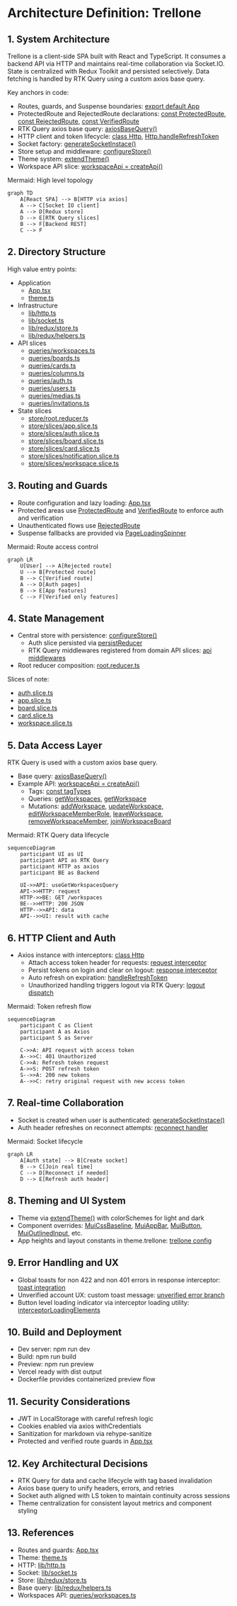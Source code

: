 # Architecture Definition: Trellone

## 1. System Architecture

Trellone is a client-side SPA built with React and TypeScript. It consumes a backend API via HTTP and maintains real-time collaboration via Socket.IO. State is centralized with Redux Toolkit and persisted selectively. Data fetching is handled by RTK Query using a custom axios base query.

Key anchors in code:

- Routes, guards, and Suspense boundaries: [export default App](src/App.tsx:230)
- ProtectedRoute and RejectedRoute declarations: [const ProtectedRoute](src/App.tsx:39), [const RejectedRoute](src/App.tsx:43), [const VerifiedRoute](src/App.tsx:59)
- RTK Query axios base query: [axiosBaseQuery()](src/lib/redux/helpers.ts:5)
- HTTP client and token lifecycle: [class Http](src/lib/http.ts:24), [Http.handleRefreshToken](src/lib/http.ts:131)
- Socket factory: [generateSocketInstace()](src/lib/socket.ts:4)
- Store setup and middleware: [configureStore()](src/lib/redux/store.ts:34)
- Theme system: [extendTheme()](src/theme.ts:46)
- Workspace API slice: [workspaceApi = createApi()](src/queries/workspaces.ts:23)

Mermaid: High level topology

```mermaid
graph TD
    A[React SPA] --> B[HTTP via axios]
    A --> C[Socket IO client]
    A --> D[Redux store]
    D --> E[RTK Query slices]
    B --> F[Backend REST]
    C --> F
```

## 2. Directory Structure

High value entry points:

- Application
  - [App.tsx](src/App.tsx)
  - [theme.ts](src/theme.ts)
- Infrastructure
  - [lib/http.ts](src/lib/http.ts)
  - [lib/socket.ts](src/lib/socket.ts)
  - [lib/redux/store.ts](src/lib/redux/store.ts)
  - [lib/redux/helpers.ts](src/lib/redux/helpers.ts)
- API slices
  - [queries/workspaces.ts](src/queries/workspaces.ts)
  - [queries/boards.ts](src/queries/boards.ts)
  - [queries/cards.ts](src/queries/cards.ts)
  - [queries/columns.ts](src/queries/columns.ts)
  - [queries/auth.ts](src/queries/auth.ts)
  - [queries/users.ts](src/queries/users.ts)
  - [queries/medias.ts](src/queries/medias.ts)
  - [queries/invitations.ts](src/queries/invitations.ts)
- State slices
  - [store/root.reducer.ts](src/store/root.reducer.ts)
  - [store/slices/app.slice.ts](src/store/slices/app.slice.ts)
  - [store/slices/auth.slice.ts](src/store/slices/auth.slice.ts)
  - [store/slices/board.slice.ts](src/store/slices/board.slice.ts)
  - [store/slices/card.slice.ts](src/store/slices/card.slice.ts)
  - [store/slices/notification.slice.ts](src/store/slices/notification.slice.ts)
  - [store/slices/workspace.slice.ts](src/store/slices/workspace.slice.ts)

## 3. Routing and Guards

- Route configuration and lazy loading: [App.tsx](src/App.tsx)
- Protected areas use [ProtectedRoute](src/App.tsx:39) and [VerifiedRoute](src/App.tsx:59) to enforce auth and verification
- Unauthenticated flows use [RejectedRoute](src/App.tsx:43)
- Suspense fallbacks are provided via [PageLoadingSpinner](src/components/Loading/PageLoadingSpinner/PageLoadingSpinner.tsx:1)

Mermaid: Route access control

```mermaid
graph LR
    U[User] --> A[Rejected route]
    U --> B[Protected route]
    B --> C[Verified route]
    A --> D[Auth pages]
    B --> E[App features]
    C --> F[Verified only features]
```

## 4. State Management

- Central store with persistence: [configureStore()](src/lib/redux/store.ts:34)
  - Auth slice persisted via [persistReducer](src/lib/redux/store.ts:21)
  - RTK Query middlewares registered from domain API slices: [api middlewares](src/lib/redux/store.ts:23)
- Root reducer composition: [root.reducer.ts](src/store/root.reducer.ts)

Slices of note:

- [auth.slice.ts](src/store/slices/auth.slice.ts)
- [app.slice.ts](src/store/slices/app.slice.ts)
- [board.slice.ts](src/store/slices/board.slice.ts)
- [card.slice.ts](src/store/slices/card.slice.ts)
- [workspace.slice.ts](src/store/slices/workspace.slice.ts)

## 5. Data Access Layer

RTK Query is used with a custom axios base query.

- Base query: [axiosBaseQuery()](src/lib/redux/helpers.ts:5)
- Example API: [workspaceApi = createApi()](src/queries/workspaces.ts:23)
  - Tags: [const tagTypes](src/queries/workspaces.ts:21)
  - Queries: [getWorkspaces](src/queries/workspaces.ts:41), [getWorkspace](src/queries/workspaces.ts:52)
  - Mutations: [addWorkspace](src/queries/workspaces.ts:28), [updateWorkspace](src/queries/workspaces.ts:57), [editWorkspaceMemberRole](src/queries/workspaces.ts:65), [leaveWorkspace](src/queries/workspaces.ts:77), [removeWorkspaceMember](src/queries/workspaces.ts:85), [joinWorkspaceBoard](src/queries/workspaces.ts:140)

Mermaid: RTK Query data lifecycle

```mermaid
sequenceDiagram
    participant UI as UI
    participant API as RTK Query
    participant HTTP as axios
    participant BE as Backend

    UI->>API: useGetWorkspacesQuery
    API->>HTTP: request
    HTTP->>BE: GET /workspaces
    BE-->>HTTP: 200 JSON
    HTTP-->>API: data
    API-->>UI: result with cache
```

## 6. HTTP Client and Auth

- Axios instance with interceptors: [class Http](src/lib/http.ts:24)
  - Attach access token header for requests: [request interceptor](src/lib/http.ts:41)
  - Persist tokens on login and clear on logout: [response interceptor](src/lib/http.ts:59)
  - Auto refresh on expiration: [handleRefreshToken](src/lib/http.ts:131)
  - Unauthorized handling triggers logout via RTK Query: [logout dispatch](src/lib/http.ts:123)

Mermaid: Token refresh flow

```mermaid
sequenceDiagram
    participant C as Client
    participant A as Axios
    participant S as Server

    C->>A: API request with access token
    A-->>C: 401 Unauthorized
    C->>A: Refresh token request
    A->>S: POST refresh token
    S-->>A: 200 new tokens
    A-->>C: retry original request with new access token
```

## 7. Real-time Collaboration

- Socket is created when user is authenticated: [generateSocketInstace()](src/lib/socket.ts:4)
- Auth header refreshes on reconnect attempts: [reconnect handler](src/lib/socket.ts:19)

Mermaid: Socket lifecycle

```mermaid
graph LR
    A[Auth state] --> B[Create socket]
    B --> C[Join real time]
    C --> D[Reconnect if needed]
    D --> E[Refresh auth header]
```

## 8. Theming and UI System

- Theme via [extendTheme()](src/theme.ts:46) with colorSchemes for light and dark
- Component overrides: [MuiCssBaseline](src/theme.ts:84), [MuiAppBar](src/theme.ts:101), [MuiButton](src/theme.ts:118), [MuiOutlinedInput](src/theme.ts:139), etc.
- App heights and layout constants in theme.trellone: [trellone config](src/theme.ts:46)

## 9. Error Handling and UX

- Global toasts for non 422 and non 401 errors in response interceptor: [toast integration](src/lib/http.ts:82)
- Unverified account UX: custom toast message: [unverified error branch](src/lib/http.ts:91)
- Button level loading indicator via interceptor loading utility: [interceptorLoadingElements](src/lib/http.ts:16)

## 10. Build and Deployment

- Dev server: npm run dev
- Build: npm run build
- Preview: npm run preview
- Vercel ready with dist output
- Dockerfile provides containerized preview flow

## 11. Security Considerations

- JWT in LocalStorage with careful refresh logic
- Cookies enabled via axios withCredentials
- Sanitization for markdown via rehype-sanitize
- Protected and verified route guards in [App.tsx](src/App.tsx)

## 12. Key Architectural Decisions

- RTK Query for data and cache lifecycle with tag based invalidation
- Axios base query to unify headers, errors, and retries
- Socket auth aligned with LS token to maintain continuity across sessions
- Theme centralization for consistent layout metrics and component styling

## 13. References

- Routes and guards: [App.tsx](src/App.tsx)
- Theme: [theme.ts](src/theme.ts)
- HTTP: [lib/http.ts](src/lib/http.ts)
- Socket: [lib/socket.ts](src/lib/socket.ts)
- Store: [lib/redux/store.ts](src/lib/redux/store.ts)
- Base query: [lib/redux/helpers.ts](src/lib/redux/helpers.ts)
- Workspaces API: [queries/workspaces.ts](src/queries/workspaces.ts)
